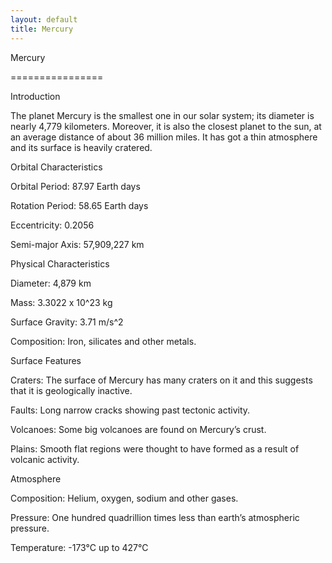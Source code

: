 ```yaml
---
layout: default
title: Mercury
---
```


Mercury

================

Introduction

The planet Mercury is the smallest one in our solar system; its diameter is nearly 4,779 kilometers. Moreover, it is also the closest planet to the sun, at an average distance of about 36 million miles. It has got a thin atmosphere and its surface is heavily cratered.

Orbital Characteristics

Orbital Period: 87.97 Earth days

Rotation Period: 58.65 Earth days

Eccentricity: 0.2056

Semi-major Axis: 57,909,227 km

Physical Characteristics

Diameter: 4,879 km

Mass: 3.3022 x 10^23 kg

Surface Gravity: 3.71 m/s^2

Composition: Iron, silicates and other metals.

Surface Features

Craters: The surface of Mercury has many craters on it and this suggests that it is geologically inactive.

Faults: Long narrow cracks showing past tectonic activity.

Volcanoes: Some big volcanoes are found on Mercury’s crust.

Plains: Smooth flat regions were thought to have formed as a result of volcanic activity.

Atmosphere

Composition: Helium, oxygen, sodium and other gases.

Pressure: One hundred quadrillion times less than earth’s atmospheric pressure.

Temperature: -173°C up to 427°C
